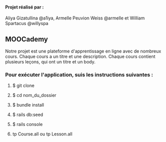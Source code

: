 #### Projet réalisé par :

Aliya Gizatullina @a1iya, Armelle Peuvion Weiss @armelle et William Spartacus @willyspa

## MOOCademy

Notre projet est une plateforme d'apprentissage en ligne avec de nombreux cours. Chaque cours a un titre et une description. Chaque cours contient plusieurs leçons, qui ont un titre et un body.

### Pour exécuter l'application, suis les instructions suivantes :
1) $ git clone

2) $ cd nom_du_dossier

3) $ bundle install

4) $ rails db:seed

5) $ rails console

6) tp Course.all ou tp Lesson.all
